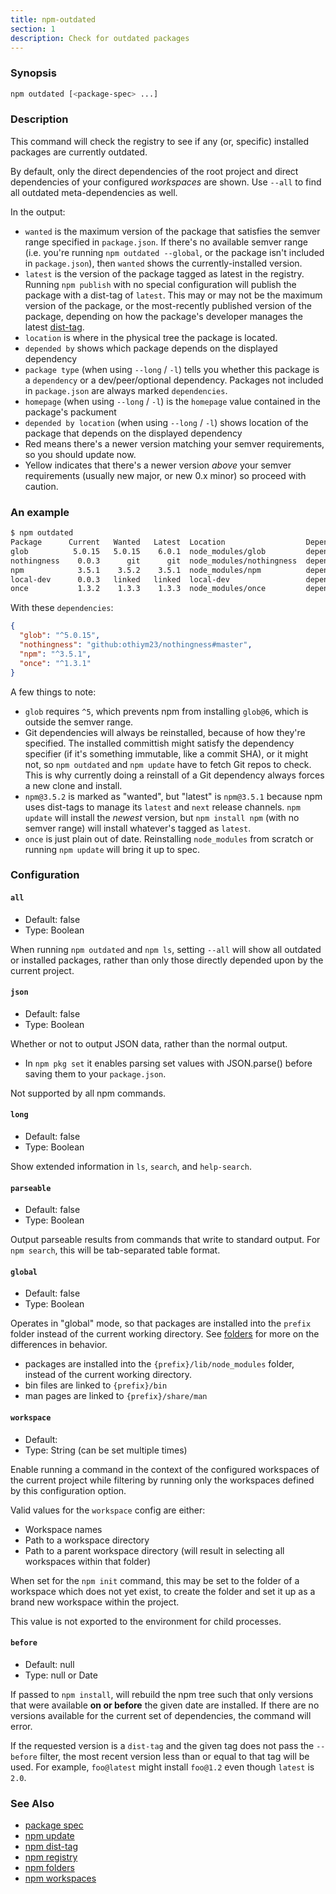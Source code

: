 ```yaml
---
title: npm-outdated
section: 1
description: Check for outdated packages
---
```


### Synopsis

```bash
npm outdated [<package-spec> ...]
```

### Description

This command will check the registry to see if any (or, specific) installed packages are currently outdated.

By default, only the direct dependencies of the root project and direct dependencies of your configured *workspaces* are shown.
Use `--all` to find all outdated meta-dependencies as well.

In the output:

* `wanted` is the maximum version of the package that satisfies the semver range specified in `package.json`.
  If there's no available semver range (i.e. you're running `npm outdated --global`, or the package isn't included in `package.json`), then `wanted` shows the currently-installed version.
* `latest` is the version of the package tagged as latest in the registry.
  Running `npm publish` with no special configuration will publish the package with a dist-tag of `latest`.
  This may or may not be the maximum version of the package, or the most-recently published version of the package, depending on how the package's developer manages the latest [dist-tag](/commands/npm-dist-tag).
* `location` is where in the physical tree the package is located.
* `depended by` shows which package depends on the displayed dependency
* `package type` (when using `--long` / `-l`) tells you whether this package is a `dependency` or a dev/peer/optional dependency.
  Packages not included in `package.json` are always marked `dependencies`.
* `homepage` (when using `--long` / `-l`) is the `homepage` value contained in the package's packument
* `depended by location` (when using `--long` / `-l`) shows location of the package that depends on the displayed dependency
* Red means there's a newer version matching your semver requirements, so you should update now.
* Yellow indicates that there's a newer version _above_ your semver requirements (usually new major, or new 0.x minor) so proceed with caution.

### An example

```bash
$ npm outdated
Package      Current   Wanted   Latest  Location                  Depended by
glob          5.0.15   5.0.15    6.0.1  node_modules/glob         dependent-package-name
nothingness    0.0.3      git      git  node_modules/nothingness  dependent-package-name
npm            3.5.1    3.5.2    3.5.1  node_modules/npm          dependent-package-name
local-dev      0.0.3   linked   linked  local-dev                 dependent-package-name
once           1.3.2    1.3.3    1.3.3  node_modules/once         dependent-package-name
```

With these `dependencies`:
```json
{
  "glob": "^5.0.15",
  "nothingness": "github:othiym23/nothingness#master",
  "npm": "^3.5.1",
  "once": "^1.3.1"
}
```

A few things to note:

* `glob` requires `^5`, which prevents npm from installing `glob@6`, which is outside the semver range.
* Git dependencies will always be reinstalled, because of how they're specified.
  The installed committish might satisfy the dependency specifier (if it's something immutable, like a commit SHA), or it might not, so `npm outdated` and `npm update` have to fetch Git repos to check.
  This is why currently doing a reinstall of a Git dependency always forces a new clone and install.
* `npm@3.5.2` is marked as "wanted", but "latest" is `npm@3.5.1` because npm uses dist-tags to manage its `latest` and `next` release channels.
  `npm update` will install the _newest_ version, but `npm install npm` (with no semver range) will install whatever's tagged as `latest`.
* `once` is just plain out of date.
  Reinstalling `node_modules` from scratch or running `npm update` will bring it up to spec.

### Configuration

#### `all`

* Default: false
* Type: Boolean

When running `npm outdated` and `npm ls`, setting `--all` will show
all outdated or installed packages, rather than only those directly
depended upon by the current project.



#### `json`

* Default: false
* Type: Boolean

Whether or not to output JSON data, rather than the normal output.

* In `npm pkg set` it enables parsing set values with JSON.parse()
  before saving them to your `package.json`.

Not supported by all npm commands.



#### `long`

* Default: false
* Type: Boolean

Show extended information in `ls`, `search`, and `help-search`.



#### `parseable`

* Default: false
* Type: Boolean

Output parseable results from commands that write to standard output.
For `npm search`, this will be tab-separated table format.



#### `global`

* Default: false
* Type: Boolean

Operates in "global" mode, so that packages are installed into the
`prefix` folder instead of the current working directory. See
[folders](/configuring-npm/folders) for more on the differences in
behavior.

* packages are installed into the `{prefix}/lib/node_modules` folder,
  instead of the current working directory.
* bin files are linked to `{prefix}/bin`
* man pages are linked to `{prefix}/share/man`



#### `workspace`

* Default:
* Type: String (can be set multiple times)

Enable running a command in the context of the configured workspaces
of the current project while filtering by running only the workspaces
defined by this configuration option.

Valid values for the `workspace` config are either:

* Workspace names
* Path to a workspace directory
* Path to a parent workspace directory (will result in selecting all
  workspaces within that folder)

When set for the `npm init` command, this may be set to the folder of
a workspace which does not yet exist, to create the folder and set it
up as a brand new workspace within the project.

This value is not exported to the environment for child processes.

#### `before`

* Default: null
* Type: null or Date

If passed to `npm install`, will rebuild the npm tree such that only
versions that were available **on or before** the given date are
installed. If there are no versions available for the current set of
dependencies, the command will error.

If the requested version is a `dist-tag` and the given tag does not
pass the `--before` filter, the most recent version less than or
equal to that tag will be used. For example, `foo@latest` might
install `foo@1.2` even though `latest` is `2.0`.



### See Also

* [package spec](/using-npm/package-spec)
* [npm update](/commands/npm-update)
* [npm dist-tag](/commands/npm-dist-tag)
* [npm registry](/using-npm/registry)
* [npm folders](/configuring-npm/folders)
* [npm workspaces](/using-npm/workspaces)
